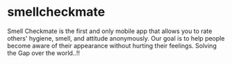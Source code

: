# smellcheckmate
  Smell Checkmate is the first and only mobile app that allows you to rate others' hygiene, smell, and attitude anonymously. Our goal is to help people become aware of their appearance without hurting their feelings. Solving the Gap over the world..!!
